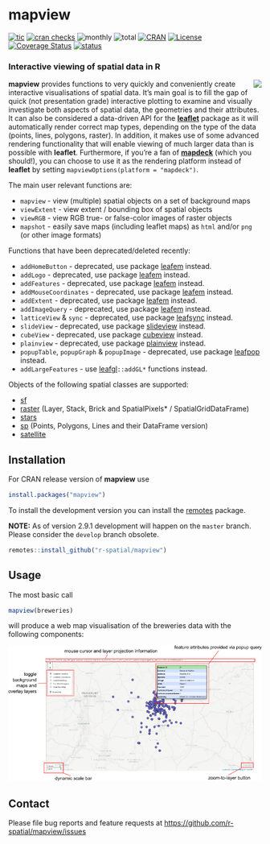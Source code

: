 
# mapview

<!-- badges: start -->
[![tic](https://github.com/r-spatial/mapview/workflows/tic/badge.svg?branch=master)](https://github.com/r-spatial/mapview/actions)
[![cran
checks](https://badges.cranchecks.info/worst/mapview.svg)](https://cran.r-project.org/web/checks/check_results_mapview.html)
![monthly](https://cranlogs.r-pkg.org/badges/mapview)
![total](https://cranlogs.r-pkg.org/badges/grand-total/mapview)
[![CRAN](https://www.r-pkg.org/badges/version/mapview?color=009999)](https://cran.r-project.org/package=mapview)
[![License](https://img.shields.io/badge/license-GPL%20%28%3E=%203%29-lightgrey.svg?style=flat)](https://www.gnu.org/licenses/gpl-3.0.html)
[![Coverage
Status](https://img.shields.io/codecov/c/github/r-spatial/mapview/develop.svg)](https://app.codecov.io/github/r-spatial/mapview)
[![status](https://tinyverse.netlify.com/badge/mapview)](https://CRAN.R-project.org/package=mapview)
<!-- badges: end -->

### Interactive viewing of spatial data in R

<a href="https://github.com/tim-salabim/mvl"><img align="right" src="https://github.com/tim-salabim/mvl/blob/cstriestohelp/imagery/animated/box_anim.gif?raw=true" /></a>

**mapview** provides functions to very quickly and conveniently create
interactive visualisations of spatial data. It’s main goal is to fill
the gap of quick (not presentation grade) interactive plotting to
examine and visually investigate both aspects of spatial data, the
geometries and their attributes. It can also be considered a data-driven
API for the [**leaflet**](https://cran.r-project.org/package=leaflet)
package as it will automatically render correct map types, depending on
the type of the data (points, lines, polygons, raster). In addition, it
makes use of some advanced rendering functionality that will enable
viewing of much larger data than is possible with **leaflet**.
Furthermore, if you’re a fan of
[**mapdeck**](https://cran.r-project.org/package=mapdeck) (which you
should!), you can choose to use it as the rendering platform instead of
**leaflet** by setting `mapviewOptions(platform = "mapdeck")`.

The main user relevant functions are:

- `mapview` - view (multiple) spatial objects on a set of background
  maps
- `viewExtent` - view extent / bounding box of spatial objects
- `viewRGB` - view RGB true- or false-color images of raster objects
- `mapshot` - easily save maps (including leaflet maps) as `html` and/or
  `png` (or other image formats)

Functions that have been deprecated/deleted recently:

- `addHomeButton` - deprecated, use package
  [leafem](https://CRAN.R-project.org/package=leafem) instead.
- `addLogo` - deprecated, use package
  [leafem](https://CRAN.R-project.org/package=leafem) instead.
- `addFeatures` - deprecated, use package
  [leafem](https://CRAN.R-project.org/package=leafem) instead.
- `addMouseCoordinates` - deprecated, use package
  [leafem](https://CRAN.R-project.org/package=leafem) instead.
- `addExtent` - deprecated, use package
  [leafem](https://CRAN.R-project.org/package=leafem) instead.
- `addImageQuery` - deprecated, use package
  [leafem](https://CRAN.R-project.org/package=leafem) instead.
- `latticeView` & `sync` - deprecated, use package
  [leafsync](https://CRAN.R-project.org/package=leafsync) instead.
- `slideView` - deprecated, use package
  [slideview](https://CRAN.R-project.org/package=slideview) instead.
- `cubeView` - deprecated, use package
  [cubeview](https://CRAN.R-project.org/package=cubeview) instead.
- `plainview` - deprecated, use package
  [plainview](https://CRAN.R-project.org/package=plainview) instead.
- `popupTable`, `popupGraph` & `popupImage` - deprecated, use package
  [leafpop](https://CRAN.R-project.org/package=leafpop) instead.
- `addLargeFeatures` - use
  [leafgl](https://CRAN.R-project.org/package=leafgl)`::addGL*`
  functions instead.

Objects of the following spatial classes are supported:

- [sf](https://cran.r-project.org/package=sf)
- [raster](https://cran.r-project.org/package=raster) (Layer, Stack,
  Brick and SpatialPixels\* / SpatialGridDataFrame)
- [stars](https://cran.r-project.org/package=stars)
- [sp](https://cran.r-project.org/package=sp) (Points, Polygons, Lines
  and their DataFrame version)
- [satellite](https://cran.r-project.org/package=satellite)

## Installation

For CRAN release version of **mapview** use

``` r
install.packages("mapview")
```

To install the development version you can install the
[remotes](https://cran.r-project.org/package=remotes) package.

**NOTE:** As of version 2.9.1 development will happen on the `master`
branch. Please consider the `develop` branch obsolete.

``` r
remotes::install_github("r-spatial/mapview")
```

## Usage

The most basic call

``` r
mapview(breweries)
```

will produce a web map visualisation of the breweries data with the
following components:

![](man/figures/basic_small.png)

## Contact

Please file bug reports and feature requests at
<https://github.com/r-spatial/mapview/issues>
